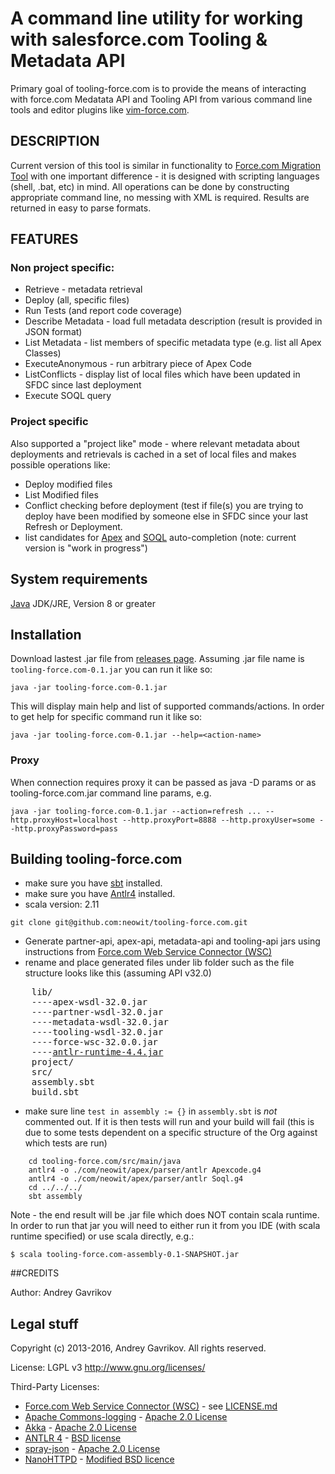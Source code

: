 # A command line utility for working with salesforce.com Tooling & Metadata API

Primary goal of tooling-force.com is to provide the means of interacting with
force.com Medatata API and Tooling API from various command line tools and editor plugins like [vim-force.com](https://github.com/neowit/vim-force.com).


## DESCRIPTION                                             

Current version of this tool is similar in functionality to [Force.com Migration Tool](http://wiki.developerforce.com/page/Force.com_Migration_Tool) with one important difference - it is designed with scripting languages (shell, .bat, etc) in mind. All operations can be done by constructing appropriate command line, no messing with XML is required. Results are returned in easy to parse formats.

## FEATURES

### Non project specific:  

- Retrieve - metadata retrieval
- Deploy (all, specific files)
- Run Tests (and report code coverage)
- Describe Metadata - load full metadata description (result is provided in JSON format)
- List Metadata - list members of specific metadata type (e.g. list all Apex Classes)
- ExecuteAnonymous - run arbitrary piece of Apex Code
- ListConflicts - display list of local files which have been updated in SFDC since last deployment
- Execute SOQL query

### Project specific  
Also supported a "project like" mode - where relevant metadata about deployments and retrievals is cached in a set of local files and makes possible operations like:

- Deploy modified files
- List Modified files
- Conflict checking before deployment (test if file(s) you are trying to deploy have been modified by someone else in SFDC since your last Refresh or Deployment.
- list candidates for [Apex](http://youtu.be/u-6JQNuWRdE) and [SOQL](http://youtu.be/rzqgXV3Gx0s) auto-completion (note: current version is "work in progress")


## System requirements

[Java](http://java.com/download) JDK/JRE, Version 8 or greater

## Installation

Download lastest .jar file from [releases page](https://github.com/neowit/tooling-force.com/releases).
Assuming .jar file name is `tooling-force.com-0.1.jar` you can run it like so: 

    java -jar tooling-force.com-0.1.jar
    
This will display main help and list of supported commands/actions. In order to get help for specific command run it like so:  

    java -jar tooling-force.com-0.1.jar --help=<action-name>


### Proxy
When connection requires proxy it can be passed as java -D params or as tooling-force.com.jar command line params, e.g. 
 
	java -jar tooling-force.com-0.1.jar --action=refresh ... --http.proxyHost=localhost --http.proxyPort=8888 --http.proxyUser=some --http.proxyPassword=pass

## Building tooling-force.com

 - make sure you have [sbt](http://www.scala-sbt.org/) installed.
 - make sure you have [Antlr4](http://www.antlr.org) installed.
 - scala version: 2.11
 
 ```    
 git clone git@github.com:neowit/tooling-force.com.git 
 ```
 
 - Generate partner-api, apex-api, metadata-api and tooling-api jars using instructions from [Force.com Web Service Connector (WSC)](https://github.com/forcedotcom/wsc)
 - rename and place generated files under lib folder such as the file structure looks like this (assuming API v32.0)
<pre>
	lib/
	----apex-wsdl-32.0.jar
	----partner-wsdl-32.0.jar
	----metadata-wsdl-32.0.jar
	----tooling-wsdl-32.0.jar
	----force-wsc-32.0.0.jar
	----<a href="http://www.antlr.org/download/antlr-runtime-4.4.jar">antlr-runtime-4.4.jar</a>
	project/
	src/
	assembly.sbt
	build.sbt
</pre>


 - make sure line `test in assembly := {}` in `assembly.sbt` is *not* commented out. If it is then tests will run and your build will fail (this is due to some tests dependent on a specific structure of the Org against which tests are run)

```
	cd tooling-force.com/src/main/java
	antlr4 -o ./com/neowit/apex/parser/antlr Apexcode.g4
	antlr4 -o ./com/neowit/apex/parser/antlr Soql.g4
	cd ../../../
    sbt assembly
```
Note - the end result will be .jar file which does NOT contain scala runtime. In order to run that jar you will need to either run it from you IDE (with scala runtime specified) or use scala directly, e.g.:  
```
$ scala tooling-force.com-assembly-0.1-SNAPSHOT.jar
```

##CREDITS                                                     

Author: Andrey Gavrikov 

## Legal stuff

Copyright (c) 2013-2016, Andrey Gavrikov. All rights reserved.

License: LGPL v3 <http://www.gnu.org/licenses/>

Third-Party Licenses:  
* [Force.com Web Service Connector (WSC)](https://github.com/forcedotcom/wsc) - see [LICENSE.md](https://github.com/forcedotcom/wsc/blob/master/LICENSE.md)  
* [Apache Commons-logging](http://commons.apache.org/proper/commons-logging/) - [Apache 2.0 License](http://www.apache.org/licenses/)  
* [Akka](http://akka.io/) - [Apache 2.0 License](http://www.apache.org/licenses/)  
* [ANTLR 4](http://www.antlr.org/) - [BSD license](http://www.antlr.org/license.html)  
* [spray-json](https://github.com/spray/spray-json) - [Apache 2.0 License](http://www.apache.org/licenses/)  
* [NanoHTTPD](https://github.com/NanoHttpd/nanohttpd) - [Modified BSD licence](https://github.com/NanoHttpd/nanohttpd/blob/master/LICENSE.md)  
